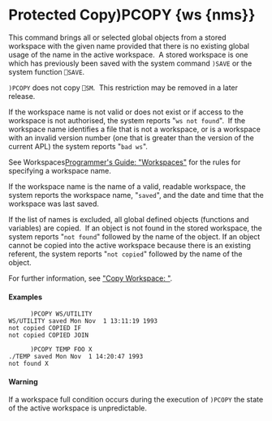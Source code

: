 




<h1 class="heading"><span class="name">Protected Copy</span><span class="command">)PCOPY {ws {nms}}</span></h1>

This command brings all or selected global objects from a stored workspace with the given name provided that there is no existing global usage of the name in the active workspace.  A stored workspace is one which has previously been saved with the system command `)SAVE` or the system function `⎕SAVE`.


`)PCOPY` does not copy `⎕SM`.  This restriction may be removed in a later release.


If the workspace name is not valid or does not exist or if access to the workspace is not authorised, the system reports "`ws not found`".  If the workspace name identifies a file that is not a workspace, or is a workspace with an invalid version number (one that is greater than the version of the current APL) the system reports "`bad ws`".



See Workspaces[Programmer's Guide: "Workspaces"](../../Language/Introduction/Workspaces.htm#Workspaces) for the rules for specifying a workspace name.


If the workspace name is the name of a valid, readable workspace, the system reports the workspace name, "`saved`", and the date and time that the workspace was last saved.


If the list of names is excluded, all global defined objects (functions and variables) are copied.  If an object is not found in the stored workspace, the system reports "`not found`" followed by the name of the object. If an object cannot be copied into the active workspace because there is an existing referent, the system reports "`not copied`" followed by the name of the object.


For further information, see ["Copy Workspace: "](../../system-functions/system-functions-a-z/system-functions-a-z/cy.md).


#### Examples
```apl
      )PCOPY WS/UTILITY
WS/UTILITY saved Mon Nov  1 13:11:19 1993
not copied COPIED IF
not copied COPIED JOIN
 
      )PCOPY TEMP FOO X
./TEMP saved Mon Nov  1 14:20:47 1993
not found X
```

#### Warning


If a workspace full condition occurs during the execution of `)PCOPY` the state of the active workspace is unpredictable.



